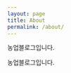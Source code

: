 ```yaml
---
layout: page
title: About
permalink: /about/
---
```


<!--
<img src="{{ site.baseurl }}/assets/profile-placeholder.gif" title="Profile Picture" class="profile">
-->

농업블로그입니다.

농업블로그입니다.